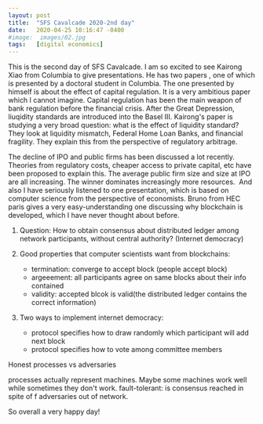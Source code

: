 ```yaml
---
layout: post
title:  "SFS Cavalcade 2020-2nd day"
date:   2020-04-25 10:16:47 -0400
#image:  images/02.jpg
tags:   [digital economics]
---
```


This is the second day of SFS Cavalcade. I am so excited to see Kairong Xiao from Columbia to give presentations. He has two papers , one of which is presented by a doctoral student in Columbia. The one presented by himself is about the effect of capital regulation. It is a very ambitious paper which I cannot imagine. Capital regulation has been the main weapon of bank regulation before the financial crisis. After the Great Depression, liuqidity standards are introduced into the Basel III. Kairong's paper is studying a very broad question: what is the effect of liquidity standard? They look at liquidity mismatch, Federal Home Loan Banks, and financial fragility. They explain this from the perspective of regulatory arbitrage. 

The decline of IPO and public firms has been discussed a lot recently. Theories from regulatory costs, cheaper access to private capital, etc have been proposed to explain this. The average public firm size and size at IPO are all increasing. The winner dominates increasingly more resources. 
​
And also I have seriously listened to one presentation, which is based on computer science from the perspective of economists. Bruno from HEC paris gives a very easy-understanding one discussing why blockchain is developed, which I have never thought about before.

1. Question: How to obtain consensus about distributed ledger among network participants, without central authority? (Internet democracy)

2. Good properties that computer scientists want from blockchains:

	* termination: converge to accept block (people accept block)
	* argeeement: all participants agree on same blocks about their info contained
	* validity: accepted blcok is valid(the distributed ledger contains the correct information)
	
3. Two ways to implement internet democracy:
	* protocol specifies how  to draw randomly which participant will add next block
	* protocol specifies how to vote among committee members
	
Honest processes vs adversaries

processes actually represent machines. Maybe some machines work well while sometimes they don't work. 
fault-tolerant: is consensus reached in spite of f adversaries out of network.

So overall a very happy day!


	
